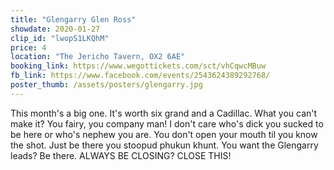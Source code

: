 ```yaml
---
title: "Glengarry Glen Ross"
showdate: 2020-01-27
clip_id: "lwopS1LKQhM"
price: 4
location: "The Jericho Tavern, OX2 6AE"
booking_link: https://www.wegottickets.com/sct/vhCqwcMBuw 
fb_link: https://www.facebook.com/events/2543624389292768/
poster_thumb: /assets/posters/glengarry.jpg
---
```

This month's a big one. It's worth six grand and a Cadillac. What you can't make it? You fairy, you company man! I don't care who's dick you sucked to be here or who's nephew you are. You don't open your mouth til you know the shot. Just be there you stoopud phukun khunt. You want the Glengarry leads? Be there. ALWAYS BE CLOSING? CLOSE THIS!